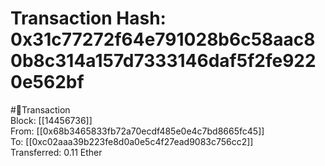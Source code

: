 
Transaction Hash: 0x31c77272f64e791028b6c58aac80b8c314a157d7333146daf5f2fe9220e562bf
====================================================================================
  
#💸Transaction  
Block: [[14456736]]  
From: [[0x68b3465833fb72a70ecdf485e0e4c7bd8665fc45]]  
To: [[0xc02aaa39b223fe8d0a0e5c4f27ead9083c756cc2]]  
Transferred: 0.11 Ether